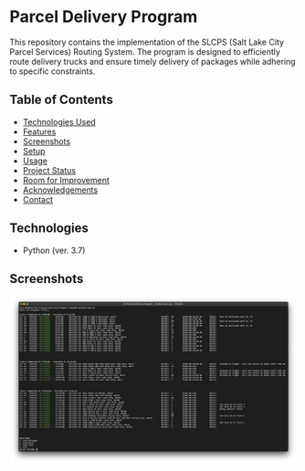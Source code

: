 # Parcel Delivery Program

This repository contains the implementation of the SLCPS (Salt Lake City Parcel Services) Routing System. The program is
designed to efficiently route delivery trucks and ensure timely delivery of packages while adhering to specific constraints.



## Table of Contents
* [Technologies Used](#technologies-used)
* [Features](#features)
* [Screenshots](#screenshots)
* [Setup](#setup)
* [Usage](#usage)
* [Project Status](#project-status)
* [Room for Improvement](#room-for-improvement)
* [Acknowledgements](#acknowledgements)
* [Contact](#contact)


## Technologies
- Python (ver. 3.7)

## Screenshots
![Example Screenshots](./img/parcelDemo1.png)

